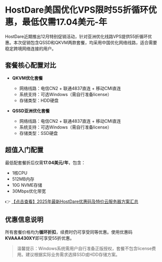 # HostDare美国优化VPS限时55折循环优惠，最低仅需17.04美元-年

HostDare近期推出12月特别促销活动，针对亚洲优化线路VPS提供55折循环优惠。本次促销包含QSSD和QKVM两款套餐，均采用中国优化网络线路，适合需要稳定跨境网络连接的用户。

## 套餐核心配置对比

- **QKVM优化套餐**  
  - 网络线路：电信CN2 + 联通4837直连 + 移动CMI直连
  - 系统支持：可选Windows（需自行准备license）
  - 存储类型：HDD硬盘

- **QSSD亚洲优化套餐**  
  - 网络线路：电信CN2 + 联通4837直连 + 移动CMI直连
  - 系统支持：可选Windows（需自行准备license）
  - 存储类型：SSD硬盘

## 超值入门配置

最低配套餐折后仅需**17.04美元/年**，包含：
- 1核CPU
- 512MB内存
- 10G NVME存储
- 30Mbps优化带宽

👉 [【点击查看】2025年最新HostDare优惠码及特价云服务器方案汇总](https://bit.ly/hostdare)

## 优惠信息说明

所有套餐价格均为**循环折扣**，续费时仍可享受同等优惠。使用优惠码**KVAAA430XY**即可享受55折优惠。

> 温馨提示：Windows系统需用户自行准备正版授权，套餐不包含license费用。建议根据实际业务需求选择SSD或HDD存储方案。